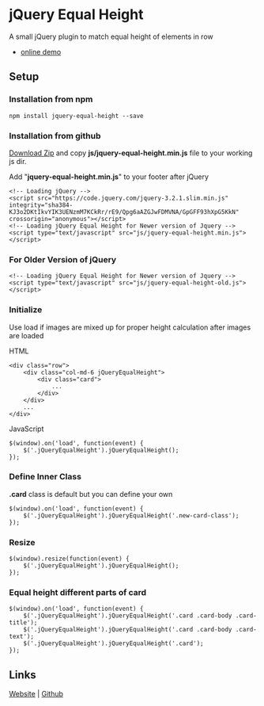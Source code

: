 # jQuery Equal Height

A small jQuery plugin to match equal height of elements in row

- [online demo](https://susonwaiba.github.io/jquery-equal-height/index.html)

## Setup

### Installation from npm
```
npm install jquery-equal-height --save
```

### Installation from github

[Download Zip](https://github.com/susonwaiba/jquery-equal-height/archive/master.zip) and copy **js/jquery-equal-height.min.js** file to your working js dir.

Add "**jquery-equal-height.min.js**" to your footer after jQuery
```
<!-- Loading jQuery -->
<script src="https://code.jquery.com/jquery-3.2.1.slim.min.js" integrity="sha384-KJ3o2DKtIkvYIK3UENzmM7KCkRr/rE9/Qpg6aAZGJwFDMVNA/GpGFF93hXpG5KkN" crossorigin="anonymous"></script>
<!-- Loading jQuery Equal Height for Newer version of Jquery -->
<script type="text/javascript" src="js/jquery-equal-height.min.js"></script>
```

### For Older Version of jQuery

```
<!-- Loading jQuery Equal Height for Newer version of Jquery -->
<script type="text/javascript" src="js/jquery-equal-height-old.js"></script>
```

### Initialize

Use load if images are mixed up for proper height calculation after images are loaded

HTML
```
<div class="row">
	<div class="col-md-6 jQueryEqualHeight">
		<div class="card">
			...
		</div>
	</div>
	...
</div>
```

JavaScript
```
$(window).on('load', function(event) {
    $('.jQueryEqualHeight').jQueryEqualHeight();
});
```

### Define Inner Class
**.card** class is default but you can define your own

```
$(window).on('load', function(event) {
    $('.jQueryEqualHeight').jQueryEqualHeight('.new-card-class');
});
```

### Resize

```
$(window).resize(function(event) {
    $('.jQueryEqualHeight').jQueryEqualHeight();
});
```

### Equal height different parts of card

```
$(window).on('load', function(event) {
    $('.jQueryEqualHeight').jQueryEqualHeight('.card .card-body .card-title');
    $('.jQueryEqualHeight').jQueryEqualHeight('.card .card-body .card-text');
    $('.jQueryEqualHeight').jQueryEqualHeight('.card');
});
```

## Links
[Website](http://susonwaiba.com) | [Github](https://github.com/susonwaiba)
